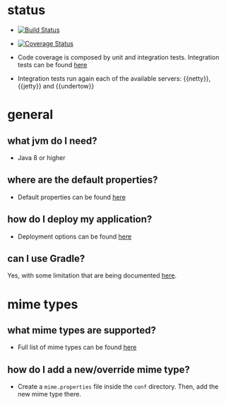 # status

* <a target="_blank" href="https://travis-ci.org/jooby-project/jooby"><img src="https://travis-ci.org/jooby-project/jooby.svg?branch=master" alt="Build Status"></a>

* <a target="_blank" href="https://coveralls.io/r/jooby-project/jooby?branch=master"><img src="https://img.shields.io/coveralls/jooby-project/jooby.svg" alt="Coverage Status"></a>

* Code coverage is composed by unit and integration tests. Integration tests can be found <a target="_blank" href="https://github.com/jooby-project/jooby/tree/master/coverage-report">here</a>

* Integration tests run again each of the available servers: {{netty}}, {{jetty}} and {{undertow}}

# general

## what jvm do I need?

* Java 8 or higher
 
## where are the default properties?

* Default properties can be found [here](/doc/#appendix:-jooby.conf)

## how do I deploy my application?

* Deployment options can be found [here](/doc/deployment)

## can I use Gradle?

Yes, with some limitation that are being documented [here](/doc/gradle).

# mime types

## what mime types are supported?

* Full list of mime types can be found [here](/doc/#appendix:-mime.properties)

## how do I add a new/override mime type?

* Create a ```mime.properties``` file inside the ```conf``` directory. Then, add the new mime type there.
